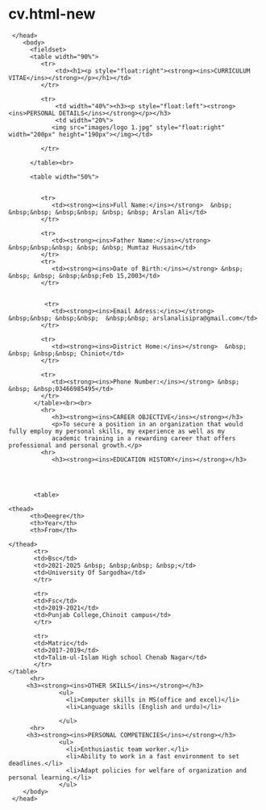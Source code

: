 # cv.html-new
<html>
     <head>
	      <title>CURRICULUM VITAE</title>
		  
		   
	 </head>
	    <body>
	      <fieldset>
		  <table width="90%">
		     <tr>
			     <td><h1><p style="float:right"><strong><ins>CURRICULUM VITAE</ins></strong></p></h1></td>
			 </tr>
			 
			 <tr>
			     <td width="40%"><h3><p style="float:left"><strong><ins>PERSONAL DETAILS</ins></strong></p></h3>
				 <td width="20%">
			    <img src="images/logo 1.jpg" style="float:right" width="200px" height="190px"></img></td>
					    
			 </tr>
			
	      </table><br>
		  
		  <table width="50%"> 
		     
		  
		     <tr>
		        <td><strong><ins>Full Name:</ins></strong>  &nbsp; &nbsp;&nbsp; &nbsp;&nbsp; &nbsp; &nbsp; Arslan Ali</td>
			 </tr>
			  
			 <tr>
                <td><strong><ins>Father Name:</ins></strong>  &nbsp;&nbsp;&nbsp; &nbsp; &nbsp; Mumtaz Hussain</td>
             </tr>
			 <tr>
                <td><strong><ins>Date of Birth:</ins></strong> &nbsp; &nbsp; &nbsp; &nbsp;&nbsp;Feb 15,2003</td> 
			 </tr>
			 
			 
			  <tr>
		        <td><strong><ins>Email Adress:</ins></strong>  &nbsp;&nbsp; &nbsp;&nbsp;  &nbsp;&nbsp; arslanalisipra@gmail.com</td>
			 </tr>
			  
			 <tr>
                <td><strong><ins>District Home:</ins></strong>  &nbsp; &nbsp; &nbsp;&nbsp; Chiniot</td>
             </tr>
			 
			 <tr>
                <td><strong><ins>Phone Number:</ins></strong> &nbsp; &nbsp; &nbsp;03466985495</td>
             </tr>
           </table><br><br>
		     <hr>
		        <h3><strong><ins>CAREER OBJECTIVE</ins></strong></h3>
		        <p>To secure a position in an organization that would fully employ my personal skills, my experience as well as my 
				academic training in a rewarding career that offers professional and personal growth.</p>
			 <hr>
				<h3><strong><ins>EDUCATION HISTORY</ins></strong></h3>
				
				          
            
				
		   <table>
				
	<thead>
		  <th>Deegre</th>
		  <th>Year</th>
		  <th>From</th>
		  
    </thead>
		   <tr>
		   <td>Bsc</td>
		   <td>2021-2025 &nbsp; &nbsp;&nbsp; &nbsp;</td>
		   <td>University Of Sargodha</td>
		   </tr>
		 
		   <tr>
		   <td>Fsc</td>
		   <td>2019-2021</td>
		   <td>Punjab College,Chinoit campus</td>
		   </tr>
		  
		   <tr>
		   <td>Matric</td>
		   <td>2017-2019</td>
		   <td>Talim-ul-Islam High school Chenab Nagar</td>
		   </tr>
	</table>
		  <hr>
         <h3><strong><ins>OTHER SKILLS</ins></strong></h3>
		          <ul>
                    <li>Computer skills in MS(office and excel)</li>
	                <li>Language skills (English and urdu)</li>
	 
                  </ul>
		  <hr>
	     <h3><strong><ins>PERSONAL COMPETENCIES</ins></strong></h3>
		          <ul>
				    <li>Enthusiastic team worker.</li>
					<li>Ability to work in a fast environment to set deadlines.</li>
					<li>Adapt policies for welfare of organization and personal learning.</li>
				  </ul>
		</body>
     </head>	
